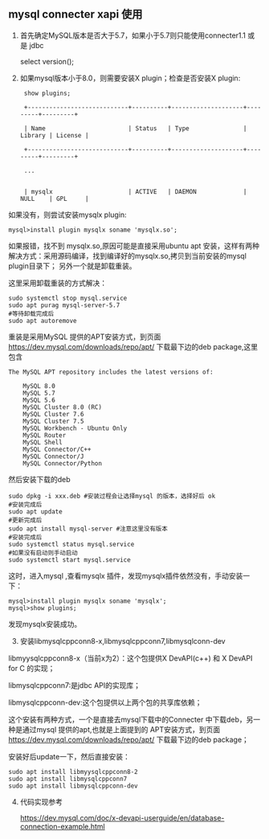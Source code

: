 ## mysql connecter xapi 使用

1. 首先确定MySQL版本是否大于5.7，如果小于5.7则只能使用connecter1.1 或是 jdbc

	select version();

2. 如果mysql版本小于8.0，则需要安装X plugin；检查是否安装X plugin:


		show plugins;

		+----------------------------+----------+--------------------+---------+---------+

		| Name                       | Status   | Type               | Library | License |

		+----------------------------+----------+--------------------+---------+---------+

		...


		| mysqlx                     | ACTIVE   | DAEMON             | NULL    | GPL     |


如果没有，则尝试安装mysqlx plugin:
	
	mysql>install plugin mysqlx soname 'mysqlx.so';

如果报错，找不到 mysqlx.so,原因可能是直接采用ubuntu apt 安装，这样有两种解决方式：采用源码编译，找到编译好的mysqlx.so,拷贝到当前安装的mysql plugin目录下；
另外一个就是卸载重装。

这里采用卸载重装的方式解决：

	sudo systemctl stop mysql.service
	sudo apt purag mysql-server-5.7
	#等待卸载完成后
	sudo apt autoremove

重装是采用MySQL 提供的APT安装方式，到页面 https://dev.mysql.com/downloads/repo/apt/ 下载最下边的deb package,这里包含

	The MySQL APT repository includes the latest versions of:

	    MySQL 8.0
	    MySQL 5.7
	    MySQL 5.6
	    MySQL Cluster 8.0 (RC)
	    MySQL Cluster 7.6
	    MySQL Cluster 7.5
	    MySQL Workbench - Ubuntu Only
	    MySQL Router
	    MySQL Shell
	    MySQL Connector/C++
	    MySQL Connector/J
	    MySQL Connector/Python

然后安装下载的deb 

	sudo dpkg -i xxx.deb #安装过程会让选择mysql 的版本，选择好后 ok
	#安装完成后
	sudo apt update
	#更新完成后
	sudo apt install mysql-server #注意这里没有版本
	#安装完成后
	sudo systemctl status mysql.service
	#如果没有启动则手动启动
	sudo systemctl start mysql.service

这时，进入mysql ,查看mysqlx 插件，发现mysqlx插件依然没有，手动安装一下：

	mysql>install plugin mysqlx soname 'mysqlx';
	mysql>show plugins;

发现mysqlx安装成功。

3. 安装libmysqlcppconn8-x,libmysqlcppconn7,libmysqlconn-dev

libmyysqlcppconn8-x（当前x为2）：这个包提供X DevAPI(c++) 和 X DevAPI for C 的实现；

libmysqlcppconn7:是jdbc API的实现库；

libmysqlcppconn-dev:这个包提供以上两个包的共享库依赖；

这个安装有两种方式，一个是直接去mysql下载中的Connecter 中下载deb，另一种是通过mysql 提供的apt,也就是上面提到的 APT安装方式，到页面 https://dev.mysql.com/downloads/repo/apt/ 下载最下边的deb package；

安装好后update一下，然后直接安装：

	sudo apt install libmyysqlcppconn8-2
	sudo apt install libmysqlcppconn7
	sudo apt install libmysqlcppconn-dev

4. 代码实现参考

	https://dev.mysql.com/doc/x-devapi-userguide/en/database-connection-example.html
